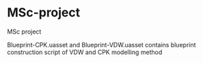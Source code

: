 # MSc-project
MSc project

Blueprint-CPK.uasset and Blueprint-VDW.uasset contains blueprint construction script of VDW and CPK modelling method

